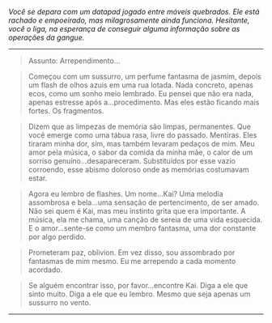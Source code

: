 _Você se depara com um datapad jogado entre móveis quebrados. Ele está rachado e empoeirado, mas milagrosamente ainda funciona. Hesitante, você o liga, na esperança de conseguir alguma informação sobre as operações da gangue._

---

> Assunto: Arrependimento...

> Começou com um sussurro, um perfume fantasma de jasmim, depois um flash de olhos azuis em uma rua lotada. Nada concreto, apenas ecos, como um sonho meio lembrado. Eu pensei que não era nada, apenas estresse após a...procedimento. Mas eles estão ficando mais fortes. Os fragmentos.

> Dizem que as limpezas de memória são limpas, permanentes. Que você emerge como uma tábua rasa, livre do passado. Mentiras. Eles tiraram minha dor, sim, mas também levaram pedaços de mim. Meu amor pela música, o sabor da comida da minha mãe, o calor de um sorriso genuíno...desapareceram. Substituídos por esse vazio corroendo, esse abismo doloroso onde as memórias costumavam estar.

> Agora eu lembro de flashes. Um nome...Kai? Uma melodia assombrosa e bela...uma sensação de pertencimento, de ser amado. Não sei quem é Kai, mas meu instinto grita que era importante. A música, ela me chama, uma canção de sereia de uma vida esquecida. E o amor...sente-se como um membro fantasma, uma dor constante por algo perdido.

> Prometeram paz, oblivion. Em vez disso, sou assombrado por fantasmas de mim mesmo. Eu me arrependo a cada momento acordado.

> Se alguém encontrar isso, por favor...encontre Kai. Diga a ele que sinto muito. Diga a ele que eu lembro. Mesmo que seja apenas um sussurro no vento.

---
